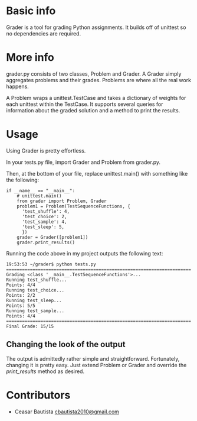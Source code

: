 Basic info
==========

Grader is a tool for grading Python assignments. It builds off of unittest so
no dependencies are required.

More info
==========

grader.py consists of two classes, Problem and Grader. A Grader simply
aggregates problems and their grades. Problems are where all the real work
happens.

A Problem wraps a unittest.TestCase and takes a dictionary of weights for
each unittest within the TestCase. It supports several queries for information
about the graded solution and a method to print the results.

Usage
==========

Using Grader is pretty effortless.

In your tests.py file, import Grader and Problem from grader.py.

Then, at the bottom of your file, replace unittest.main() with something like
the following:

    if __name__ == "__main__":
        # unittest.main()
        from grader import Problem, Grader
        problem1 = Problem(TestSequenceFunctions, {
          'test_shuffle': 4,
          'test_choice': 2,
          'test_sample': 4,
          'test_sleep': 5,
          })
        grader = Grader([problem1])
        grader.print_results()

Running the code above in my project outputs the following text:

    19:53:53 ~/grader$ python tests.py
    ======================================================================
    Grading <class '__main__.TestSequenceFunctions'>...
    Running test_shuffle...
    Points: 4/4
    Running test_choice...
    Points: 2/2
    Running test_sleep...
    Points: 5/5
    Running test_sample...
    Points: 4/4
    ======================================================================
    Final Grade: 15/15

Changing the look of the output
-------------------------------

The output is admittedly rather simple and straightforward. Fortunately, changing it is pretty easy. Just extend Problem or Grader and override the *print_results* method as desired.

Contributors
============

* Ceasar Bautista cbautista2010@gmail.com
